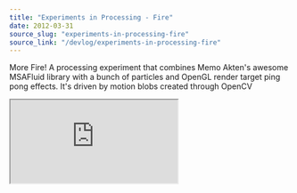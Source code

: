 ```yaml
---
title: "Experiments in Processing - Fire"
date: 2012-03-31
source_slug: "experiments-in-processing-fire"
source_link: "/devlog/experiments-in-processing-fire"
---
```


More Fire! A processing experiment that combines Memo Akten's awesome MSAFluid library with a bunch of particles and OpenGL render target ping pong effects. It's driven by motion blobs created through OpenCV

<div class="experience-video">
  <iframe
    src="https://player.vimeo.com/video/31530858?wmode=opaque&api=1"
    title="Experiments in Processing - Fire"
    allow="autoplay; fullscreen; picture-in-picture"
    allowfullscreen
    loading="lazy"
  ></iframe>
</div>
